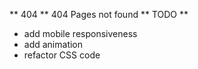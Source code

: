 ** 404 **
404 Pages not found
** TODO **
- add mobile responsiveness
- add animation
- refactor CSS code
